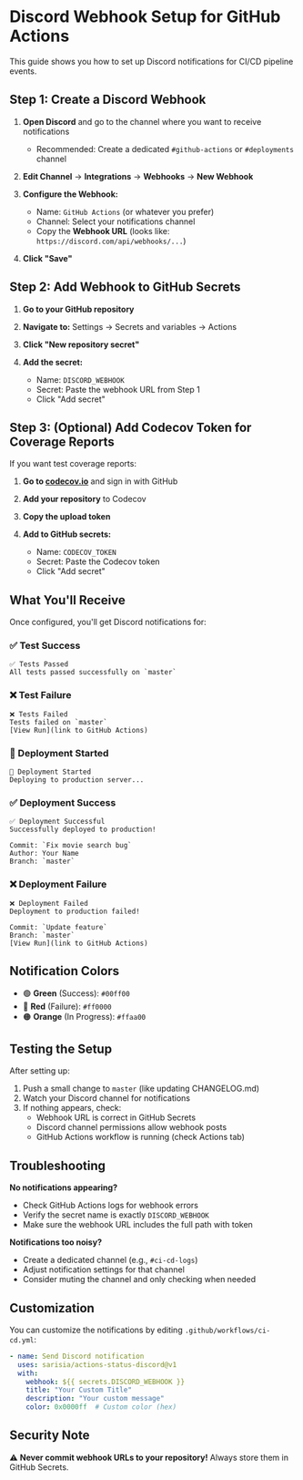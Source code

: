 # Discord Webhook Setup for GitHub Actions

This guide shows you how to set up Discord notifications for CI/CD pipeline events.

## Step 1: Create a Discord Webhook

1. **Open Discord** and go to the channel where you want to receive notifications
   - Recommended: Create a dedicated `#github-actions` or `#deployments` channel

2. **Edit Channel** → **Integrations** → **Webhooks** → **New Webhook**

3. **Configure the Webhook:**
   - Name: `GitHub Actions` (or whatever you prefer)
   - Channel: Select your notifications channel
   - Copy the **Webhook URL** (looks like: `https://discord.com/api/webhooks/...`)

4. **Click "Save"**

## Step 2: Add Webhook to GitHub Secrets

1. **Go to your GitHub repository**

2. **Navigate to:** Settings → Secrets and variables → Actions

3. **Click "New repository secret"**

4. **Add the secret:**
   - Name: `DISCORD_WEBHOOK`
   - Secret: Paste the webhook URL from Step 1
   - Click "Add secret"

## Step 3: (Optional) Add Codecov Token for Coverage Reports

If you want test coverage reports:

1. **Go to [codecov.io](https://codecov.io)** and sign in with GitHub

2. **Add your repository** to Codecov

3. **Copy the upload token**

4. **Add to GitHub secrets:**
   - Name: `CODECOV_TOKEN`
   - Secret: Paste the Codecov token
   - Click "Add secret"

## What You'll Receive

Once configured, you'll get Discord notifications for:

### ✅ Test Success
```
✅ Tests Passed
All tests passed successfully on `master`
```

### ❌ Test Failure
```
❌ Tests Failed
Tests failed on `master`
[View Run](link to GitHub Actions)
```

### 🚀 Deployment Started
```
🚀 Deployment Started
Deploying to production server...
```

### ✅ Deployment Success
```
✅ Deployment Successful
Successfully deployed to production!

Commit: `Fix movie search bug`
Author: Your Name
Branch: `master`
```

### ❌ Deployment Failure
```
❌ Deployment Failed
Deployment to production failed!

Commit: `Update feature`
Branch: `master`
[View Run](link to GitHub Actions)
```

## Notification Colors

- 🟢 **Green** (Success): `#00ff00`
- 🔴 **Red** (Failure): `#ff0000`
- 🟠 **Orange** (In Progress): `#ffaa00`

## Testing the Setup

After setting up:

1. Push a small change to `master` (like updating CHANGELOG.md)
2. Watch your Discord channel for notifications
3. If nothing appears, check:
   - Webhook URL is correct in GitHub Secrets
   - Discord channel permissions allow webhook posts
   - GitHub Actions workflow is running (check Actions tab)

## Troubleshooting

**No notifications appearing?**
- Check GitHub Actions logs for webhook errors
- Verify the secret name is exactly `DISCORD_WEBHOOK`
- Make sure the webhook URL includes the full path with token

**Notifications too noisy?**
- Create a dedicated channel (e.g., `#ci-cd-logs`)
- Adjust notification settings for that channel
- Consider muting the channel and only checking when needed

## Customization

You can customize the notifications by editing `.github/workflows/ci-cd.yml`:

```yaml
- name: Send Discord notification
  uses: sarisia/actions-status-discord@v1
  with:
    webhook: ${{ secrets.DISCORD_WEBHOOK }}
    title: "Your Custom Title"
    description: "Your custom message"
    color: 0x0000ff  # Custom color (hex)
```

## Security Note

⚠️ **Never commit webhook URLs to your repository!**
Always store them in GitHub Secrets.
